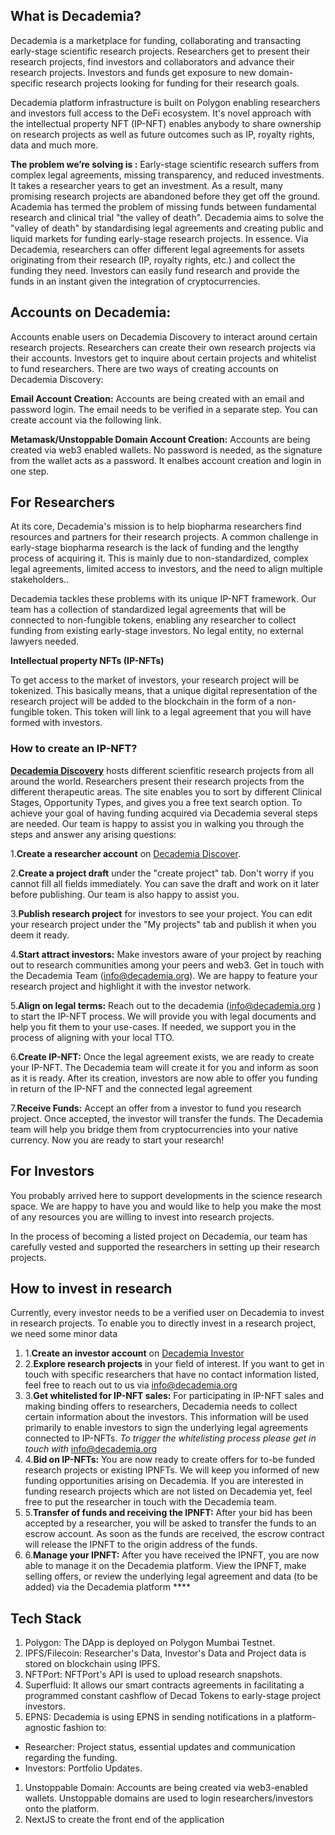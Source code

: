 ## **What is Decademia?**

Decademia is a marketplace for funding, collaborating and transacting early-stage scientific research projects. Researchers get to present their research projects, find investors and collaborators and advance their research projects. Investors and funds get exposure to new domain-specific research projects looking for funding for their research goals.

Decademia platform infrastructure is built on Polygon enabling researchers and investors full access to the DeFi ecosystem. It's novel approach with the intellectual property NFT (IP-NFT) enables anybody to share ownership on research projects as well as future outcomes such as IP, royalty rights, data and much more.

**The problem we’re solving is :**
Early-stage scientific research suffers from complex legal agreements, missing transparency, and reduced investments. It takes a researcher years to get an investment. As a result, many promising research projects are abandoned before they get off the ground. Academia has termed the problem of missing funds between fundamental research and clinical trial "the valley of death".
Decademia aims to solve the "valley of death" by standardising legal agreements and creating public and liquid markets for funding early-stage research projects.
In essence.
Via Decademia, researchers can offer different legal agreements for assets originating from their research (IP, royalty rights, etc.) and collect the funding they need. Investors can easily fund research and provide the funds in an instant given the integration of cryptocurrencies.

## **Accounts on Decademia:**

Accounts enable users on Decademia Discovery to interact around certain research projects. Researchers can create their own research projects via their accounts. Investors get to inquire about certain projects and whitelist to fund researchers. There are two ways of creating accounts on Decademia Discovery:

**Email Account Creation:** Accounts are being created with an email and password login. The email needs to be verified in a separate step. You can create account via the following link.

**Metamask/Unstoppable Domain Account Creation:** Accounts are being created via web3 enabled wallets. No password is needed, as the signature from the wallet acts as a password. It enalbes account creation and login in one step.

## **For Researchers**

At its core, Decademia's mission is to help biopharma researchers find resources and partners for their research projects. A common challenge in early-stage biopharma research is the lack of funding and the lengthy process of acquiring it. This is mainly due to non-standardized, complex legal agreements, limited access to investors, and the need to align multiple stakeholders..

Decademia tackles these problems with its unique IP-NFT framework. Our team has a collection of standardized legal agreements that will be connected to non-fungible tokens, enabling any researcher to collect funding from existing early-stage investors. No legal entity, no external lawyers needed.

**Intellectual property NFTs (IP-NFTs)**

To get access to the market of investors, your research project will be tokenized. This basically means, that a unique digital representation of the research project will be added to the blockchain in the form of a non-fungible token. This token will link to a legal agreement that you will have formed with investors.

### **How to create an IP-NFT?**

**[Decademia Discovery](https://www.decademia.org/createProject)** hosts different scienfitic research projects from all around the world. Researchers present their research projects from the different therapeutic areas. The site enables you to sort by different Clinical Stages, Opportunity Types, and gives you a free text search option.
To achieve your goal of having funding acquired via Decademia several steps are needed. Our team is happy to assist you in walking you through the steps and answer any arising questions:

1.**Create a researcher account** on [Decademia Discover](https://www.decademia.org/createProject).

2.**Create a project draft** under the "create project" tab. Don't worry if you cannot fill all fields immediately. You can save the draft and work on it later before publishing. Our team is also happy to assist you.

3.**Publish research project** for investors to see your project. You can edit your research project under the "My projects" tab and publish it when you deem it ready.

4.**Start attract investors:** Make investors aware of your project by reaching out to research communities among your peers and web3. Get in touch with the Decademia Team (info@decademia.org). We are happy to feature your research project and highlight it with the investor network.

5.**Align on legal terms:** Reach out to the decademia (info@decademia.org ) to start the IP-NFT process. We will provide you with legal documents and help you fit them to your use-cases. If needed, we support you in the process of aligning with your local TTO.

6.**Create IP-NFT:** Once the legal agreement exists, we are ready to create your IP-NFT. The Decademia team will create it for you and inform as soon as it is ready. After its creation, investors are now able to offer you funding in return of the IP-NFT and the connected legal agreement

7.**Receive Funds:** Accept an offer from a investor to fund you research project. Once accepted, the investor will transfer the funds. The Decademia team will help you bridge them from cryptocurrencies into your native currency. Now you are ready to start your research!

## **For Investors**

You probably arrived here to support developments in the science research space. We are happy to have you and would like to help you make the most of any resources you are willing to invest into research projects.

In the process of becoming a listed project on Decademia, our team has carefully vested and supported the researchers in setting up their research projects. 

## **How to invest in research**

Currently, every investor needs to be a verified user on Decademia to invest in research projects. To enable you to directly invest in a research project, we need some minor data

1. 1.**Create an investor account** on [Decademia Investor](https://www.decademia.org/)
2. 2.**Explore research projects** in your field of interest. If you want to get in touch with specific researchers that have no contact information listed, feel free to reach out to us via info@decademia.org
3. 3.**Get whitelisted for IP-NFT sales:** For participating in IP-NFT sales and making binding offers to researchers, Decademia needs to collect certain information about the investors. This information will be used primarily to enable investors to sign the underlying legal agreements connected to IP-NFTs. *To trigger the whitelisting process please get in touch with* info@decademia.org
4. 4.**Bid on IP-NFTs:** You are now ready to create offers for to-be funded research projects or existing IPNFTs. We will keep you informed of new funding opportunities arising on Decademia. If you are interested in funding research projects which are not listed on Decademia yet, feel free to put the researcher in touch with the Decademia team.
5. 5.**Transfer of funds and receiving the IPNFT:** After your bid has been accepted by a researcher, you will be asked to transfer the funds to an escrow account. As soon as the funds are received, the escrow contract will release the IPNFT to the origin address of the funds.
6. 6.**Manage your IPNFT:** After you have received the IPNFT, you are now able to manage it on the Decademia platform. View the IPNFT, make selling offers, or review the underlying legal agreement and data (to be added) via the Decademia platform  ****

## Tech Stack

1. Polygon: The DApp is deployed on Polygon Mumbai Testnet.
2. IPFS/Filecoin: Researcher's Data, Investor's Data and Project data is stored on blockchain using IPFS.
3. NFTPort: NFTPort's API is used to upload research  snapshots.
4. Superfluid: It allows our smart contracts agreements in facilitating a programmed constant cashflow of Decad Tokens to early-stage project investors.
5. EPNS: Decademia is using EPNS in sending notifications in a platform-agnostic fashion to:
- Researcher: Project status, essential updates and communication regarding the funding.
- Investors: Portfolio Updates.
1. Unstoppable Domain: Accounts are being created via web3-enabled wallets. Unstoppable domains are used to login researchers/investors onto the platform.
2. NextJS to create the front end of the application

